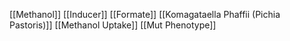 [[Methanol]]
[[Inducer]]
[[Formate]]
[[Komagataella Phaffii (Pichia Pastoris)]]
[[Methanol Uptake]]
[[Mut Phenotype]]

